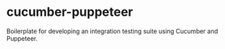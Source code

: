 # cucumber-puppeteer

Boilerplate for developing an integration testing suite using Cucumber and Puppeteer.
